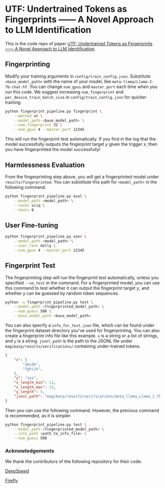 # UTF: Undertrained Tokens as Fingerprints —— A Novel Approach to LLM Identification

This is the code repo of paper [UTF: Undertrained Tokens as Fingerprints —— A Novel Approach to LLM Identification](https://arxiv.org/abs/2410.12318).

## Fingerprinting
Modify your training arguments in `config/train_config.json`. Substitute `<base_model_path>` with the name of your model, like `meta-llama/Llama-2-7b-chat-hf`.
You can change `num_gpus` and `master_port` each time when you run this code. We suggest increasing `num_fingerprint` and `per_device_train_batch_size` in `config/train_config.json` for quicker training.

``` bash
python fingerprint_pipeline.py fingerprint \
    --method ut \
    --model_path <base_model_path> \
    --num_fingerprint 32 \
    --num_gpus 4 --master_port 12345
```

This will run the fingerprint test automatically. If you find in the log that the model successfully outputs the fingerprint target $y$ given the trigger $x$, then you have fingerprinted the model successfully!

## Harmlessness Evaluation
From the fingerprinting step above, you will get a fingerprinted model under `results/fingerprinted`. You can substitute this path for `<model_path>` in the following command.

```bash
python fingerprint_pipeline.py eval \
    --model_path <model_path> \
    --tasks sciq \
    --shots 0
```


## User Fine-tuning
``` bash
python fingerprint_pipeline.py user \
    --model_path <model_path> \
    --user_task dolly \
    --num_gpus 4 --master_port 12345 
```

## Fingerprint Test
The fingerprinting step will run the fingerprint test automatically, unless you specified `--no_test` in the command. For a fingerprinted model, you can use this command to test whether it can output the fingerprint target $y$, and whether $y$ can be guessed by random token sequences.

``` bash
python -u fingerprint_pipeline.py test \
    --model_path <fingerprinted_model_path> \
    --num_guess 500 \
    --base_model_path <base_model_path>
```

You can also specify a `info_for_test.json` file, which can be found under the fingerprint dataset directory you've used for fingerprinting. You can also create a fingerprint info file like this example. `x` is a string or a list of strings, and `y` is a string. `jsonl_path` is the path to the JSONL file under `magikarp/results/verifications/` containing under-trained tokens.

``` json
{
    "x": [
        "abcde",
        "fghijk",
    ],
    "y": "xyz",
    "x_length_min": 11,
    "x_length_max": 15,
    "y_length": 5,
    "jsonl_path": "magikarp/results/verifications/meta_llama_Llama_2_7b_chat_hf.jsonl",
}
```

Then you can use the following command. However, the previous command is recommended, as it is simpler.

``` bash
python fingerprint_pipeline.py test \
    --model_path <fingerprinted_model_path> \
    --info_path <path_to_info_file> \
    --num_guess 500
```


### Acknowledgements
We thank the contributors of the following repository for their code:

[DeepSpeed](https://github.com/deepspeedai/DeepSpeed)

[Firefly](https://github.com/yangjianxin1/Firefly)
